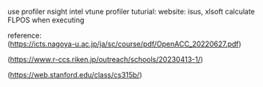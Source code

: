 use profiler
nsight
intel vtune
profiler tuturial: website: isus, xlsoft
calculate FLPOS when executing

reference:\
(https://icts.nagoya-u.ac.jp/ja/sc/course/pdf/OpenACC_20220627.pdf)

(https://www.r-ccs.riken.jp/outreach/schools/20230413-1/)

(https://web.stanford.edu/class/cs315b/)



